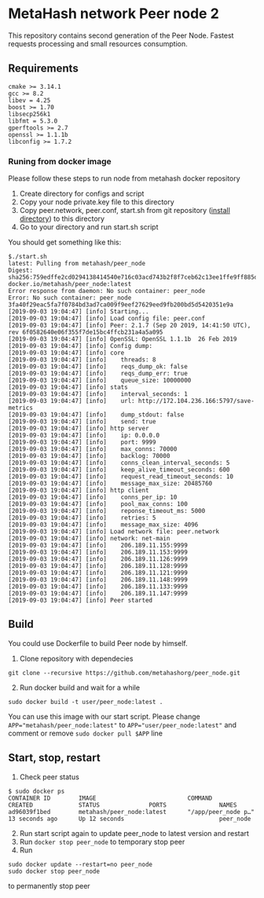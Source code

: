 # MetaHash network Peer node 2

This repository contains second generation of the Peer Node. 
Fastest requests processing and small resources consumption. 

## Requirements
```shell
cmake >= 3.14.1
gcc >= 8.2
libev = 4.25
boost >= 1.70
libsecp256k1
libfmt = 5.3.0
gperftools >= 2.7
openssl >= 1.1.1b
libconfig >= 1.7.2
```


### Runing from docker image
Please follow these steps to run node from metahash docker repository
1. Create directory for configs and script
2. Copy your node private.key file to this directory
3. Copy peer.network, peer.conf, start.sh from git repository ([install directory](https://github.com/metahashorg/peer_node/tree/master/install)) to this directory
4. Go to your directory and run start.sh script

You should get something like this:
```
$./start.sh
latest: Pulling from metahash/peer_node
Digest: sha256:759edffe2cd0294138414540e716c03acd743b2f8f7ceb62c13ee1ffe9ff885d
docker.io/metahash/peer_node:latest
Error response from daemon: No such container: peer_node
Error: No such container: peer_node
3fa40f29eac5fa7f0784bd3ad7ca009f9eef27629eed9fb200bd5d5420351e9a
[2019-09-03 19:04:47] [info] Starting...
[2019-09-03 19:04:47] [info] Load config file: peer.conf
[2019-09-03 19:04:47] [info] Peer: 2.1.7 (Sep 20 2019, 14:41:50 UTC), rev 6f0582640e06f355f7de15bc4ffcb231a4a5a095
[2019-09-03 19:04:47] [info] OpenSSL: OpenSSL 1.1.1b  26 Feb 2019
[2019-09-03 19:04:47] [info] Config dump:
[2019-09-03 19:04:47] [info] core
[2019-09-03 19:04:47] [info] 	threads: 8
[2019-09-03 19:04:47] [info] 	reqs_dump_ok: false
[2019-09-03 19:04:47] [info] 	reqs_dump_err: true
[2019-09-03 19:04:47] [info] 	queue_size: 10000000
[2019-09-03 19:04:47] [info] stats
[2019-09-03 19:04:47] [info] 	interval_seconds: 1
[2019-09-03 19:04:47] [info] 	url: http://172.104.236.166:5797/save-metrics
[2019-09-03 19:04:47] [info] 	dump_stdout: false
[2019-09-03 19:04:47] [info] 	send: true
[2019-09-03 19:04:47] [info] http server
[2019-09-03 19:04:47] [info] 	ip: 0.0.0.0
[2019-09-03 19:04:47] [info] 	port: 9999
[2019-09-03 19:04:47] [info] 	max_conns: 70000
[2019-09-03 19:04:47] [info] 	backlog: 70000
[2019-09-03 19:04:47] [info] 	conns_clean_interval_seconds: 5
[2019-09-03 19:04:47] [info] 	keep_alive_timeout_seconds: 600
[2019-09-03 19:04:47] [info] 	request_read_timeout_seconds: 10
[2019-09-03 19:04:47] [info] 	message_max_size: 20485760
[2019-09-03 19:04:47] [info] http client
[2019-09-03 19:04:47] [info] 	conns_per_ip: 10
[2019-09-03 19:04:47] [info] 	pool_max_conns: 100
[2019-09-03 19:04:47] [info] 	reponse_timeout_ms: 5000
[2019-09-03 19:04:47] [info] 	retries: 5
[2019-09-03 19:04:47] [info] 	message_max_size: 4096
[2019-09-03 19:04:47] [info] Load network file: peer.network
[2019-09-03 19:04:47] [info] network: net-main
[2019-09-03 19:04:47] [info] 	206.189.11.155:9999
[2019-09-03 19:04:47] [info] 	206.189.11.153:9999
[2019-09-03 19:04:47] [info] 	206.189.11.126:9999
[2019-09-03 19:04:47] [info] 	206.189.11.128:9999
[2019-09-03 19:04:47] [info] 	206.189.11.121:9999
[2019-09-03 19:04:47] [info] 	206.189.11.148:9999
[2019-09-03 19:04:47] [info] 	206.189.11.133:9999
[2019-09-03 19:04:47] [info] 	206.189.11.147:9999
[2019-09-03 19:04:47] [info] Peer started
```

## Build

You could use Dockerfile to build Peer node by himself.

1. Clone repository with dependecies 
```
git clone --recursive https://github.com/metahashorg/peer_node.git
```

2. Run docker build and wait for a while
```
sudo docker build -t user/peer_node:latest .
```

You can use this image with our start script. Please change 
```APP="metahash/peer_node:latest"```
to ```APP="user/peer_node:latest"``` and comment or remove ```sudo docker pull $APP``` line

## Start, stop, restart
1. Check peer status
```
$ sudo docker ps
CONTAINER ID        IMAGE                          COMMAND                  CREATED             STATUS              PORTS               NAMES
ad96039f1bed        metahash/peer_node:latest      "/app/peer_node p…"      13 seconds ago      Up 12 seconds                           peer_node
```
2. Run start script again to update peer_node to latest version and restart
3. Run ```docker stop peer_node``` to temporary stop peer
4. Run
```
sudo docker update --restart=no peer_node
sudo docker stop peer_node
```
to permanently stop peer
